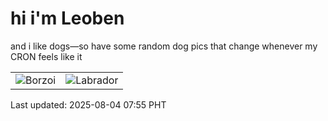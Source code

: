 # hi i'm Leoben

and i like dogs—so have some random dog pics that change whenever my CRON feels like it

|  |  |
|--------|----------|
| ![Borzoi](https://random-dog-vercel.vercel.app/api/random-borzoi?v=1754265348) | ![Labrador](https://random-dog-vercel.vercel.app/api/random-labrador?v=1754265348) |

Last updated: 2025-08-04 07:55 PHT
